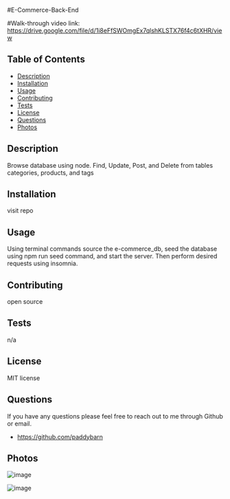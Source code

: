 #E-Commerce-Back-End

#Walk-through video link: https://drive.google.com/file/d/1i8eFfSWOmgEx7qlshKLSTX76f4c6tXHR/view

## Table of Contents

- [Description](#description)
- [Installation](#installation)
- [Usage](#usage)
- [Contributing](#contributing)
- [Tests](#tests)
- [License](#license)
- [Questions](#questions)
- [Photos](#photos)

## Description

Browse database using node.  Find, Update, Post, and Delete from tables categories, products, and tags

## Installation

visit repo

## Usage

Using terminal commands source the e-commerce_db, seed the database using npm run seed command, and start the server.  Then perform desired requests using insomnia.

## Contributing

open source

## Tests

n/a

## License

MIT license

## Questions

If you have any questions please feel free to reach out to me through Github or email.

- https://github.com/paddybarn

## Photos
![image](https://user-images.githubusercontent.com/107075686/192934040-abf2b2a5-91b5-459c-b9ce-e265f73a6761.png)

![image](https://user-images.githubusercontent.com/107075686/192934081-fec7ee90-87e1-4b59-a846-50ab4413ab4b.png)
